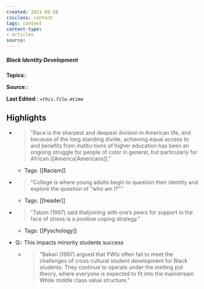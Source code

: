 ```yaml
---
created: 2021-09-26
cssclass: content
tags: content 
content-type: 
- articles
source:
---
```

##### Black Identity Development

**Topics**:: 

**Source**:: 

**Last Edited**:: *`=this.file.mtime`*

## Highlights
- > "Race is the sharpest and deepest division in American life, and because of the long standing divide, achieving equal access to and benefits from institu-tions of higher education has been an ongoing struggle for people of color in general, but particularly for African [[America|Americans]]." 
    - Tags: [[Racism]]

- > "College is where young adults begin to question their identity and explore the question of “who am I?”" 
    - Tags: [[header]]

- > "Tatum (1997) said thatjoining with one’s peers for support in the face of stress is a positive coping strategy." 
    - Tags: [[Pyschology]]

- Q:: This impacts minority students success
    - > "Bakari (1997) argued that PWIs often fail to meet the challenges of cross cultural student development for Black students. They continue to operate under the melting pot theory, where everyone is expected to fit into the mainstream White middle class value structure." 

